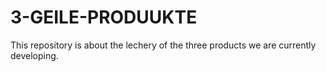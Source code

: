 # 3-GEILE-PRODUUKTE
This repository is about the lechery of the three products we are currently developing.
